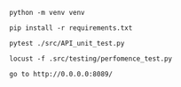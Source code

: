     python -m venv venv

    pip install -r requirements.txt

    pytest ./src/API_unit_test.py

    locust -f .src/testing/perfomence_test.py

    go to http://0.0.0.0:8089/
